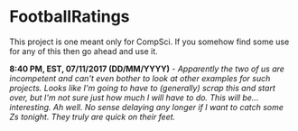 # FootballRatings
This project is one meant only for CompSci. If you somehow find some use for any of this then go ahead and use it.

**8:40 PM, EST, 07/11/2017 (DD/MM/YYYY)** - *Apparently the two of us are incompetent and can't even bother to look at other examples for such projects. Looks like I'm going to have to (generally) scrap this and start over, but I'm not sure just how much I will have to do. This will be... interesting. Ah well. No sense delaying any longer if I want to catch some Zs tonight. They truly are quick on their feet.*